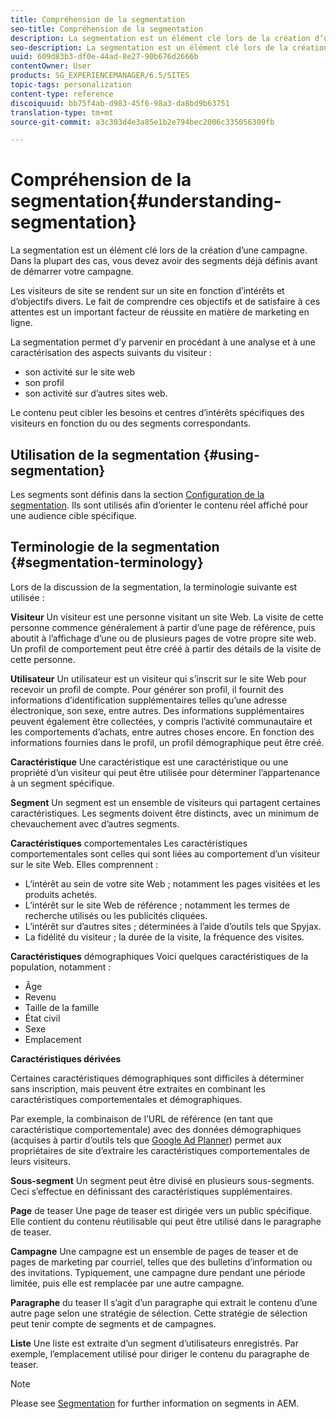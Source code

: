 ```yaml
---
title: Compréhension de la segmentation
seo-title: Compréhension de la segmentation
description: La segmentation est un élément clé lors de la création d’une campagne. Dans la plupart des cas, vous devez avoir des segments déjà définis avant de démarrer votre campagne.
seo-description: La segmentation est un élément clé lors de la création d’une campagne. Dans la plupart des cas, vous devez avoir des segments déjà définis avant de démarrer votre campagne.
uuid: 609d83b3-df0e-44ad-8e27-90b676d2666b
contentOwner: User
products: SG_EXPERIENCEMANAGER/6.5/SITES
topic-tags: personalization
content-type: reference
discoiquuid: bb75f4ab-d983-45f6-98a3-da8bd9b63751
translation-type: tm+mt
source-git-commit: a3c303d4e3a85e1b2e794bec2006c335056309fb

---
```



# Compréhension de la segmentation{#understanding-segmentation}

La segmentation est un élément clé lors de la création d’une campagne. Dans la plupart des cas, vous devez avoir des segments déjà définis avant de démarrer votre campagne.

Les visiteurs de site se rendent sur un site en fonction d’intérêts et d’objectifs divers. Le fait de comprendre ces objectifs et de satisfaire à ces attentes est un important facteur de réussite en matière de marketing en ligne.

La segmentation permet d’y parvenir en procédant à une analyse et à une caractérisation des aspects suivants du visiteur :

* son activité sur le site web
* son profil
* son activité sur d’autres sites web.

Le contenu peut cibler les besoins et centres d’intérêts spécifiques des visiteurs en fonction du ou des segments correspondants.

## Utilisation de la segmentation {#using-segmentation}

Les segments sont définis dans la section [Configuration de la segmentation](/help/sites-administering/campaign-segmentation.md). Ils sont utilisés afin d’orienter le contenu réel affiché pour une audience cible spécifique.

## Terminologie de la segmentation {#segmentation-terminology}

Lors de la discussion de la segmentation, la terminologie suivante est utilisée :

**Visiteur** Un visiteur est une personne visitant un site Web. La visite de cette personne commence généralement à partir d’une page de référence, puis aboutit à l’affichage d’une ou de plusieurs pages de votre propre site web. Un profil de comportement peut être créé à partir des détails de la visite de cette personne.

**Utilisateur** Un utilisateur est un visiteur qui s’inscrit sur le site Web pour recevoir un profil de compte. Pour générer son profil, il fournit des informations d’identification supplémentaires telles qu’une adresse électronique, son sexe, entre autres. Des informations supplémentaires peuvent également être collectées, y compris l’activité communautaire et les comportements d’achats, entre autres choses encore. En fonction des informations fournies dans le profil, un profil démographique peut être créé.

**Caractéristique** Une caractéristique est une caractéristique ou une propriété d’un visiteur qui peut être utilisée pour déterminer l’appartenance à un segment spécifique.

**Segment** Un segment est un ensemble de visiteurs qui partagent certaines caractéristiques. Les segments doivent être distincts, avec un minimum de chevauchement avec d’autres segments.

**Caractéristiques** comportementales Les caractéristiques comportementales sont celles qui sont liées au comportement d’un visiteur sur le site Web. Elles comprennent :

* L’intérêt au sein de votre site Web ; notamment les pages visitées et les produits achetés.
* L’intérêt sur le site Web de référence ; notamment les termes de recherche utilisés ou les publicités cliquées.
* L’intérêt sur d’autres sites ; déterminées à l’aide d’outils tels que Spyjax.
* La fidélité du visiteur ; la durée de la visite, la fréquence des visites.

**Caractéristiques** démographiques Voici quelques caractéristiques de la population, notamment :

* Âge
* Revenu
* Taille de la famille
* État civil
* Sexe
* Emplacement

**Caractéristiques dérivées**

Certaines caractéristiques démographiques sont difficiles à déterminer sans inscription, mais peuvent être extraites en combinant les caractéristiques comportementales et démographiques.

Par exemple, la combinaison de l’URL de référence (en tant que caractéristique comportementale) avec des données démographiques (acquises à partir d’outils tels que [Google Ad Planner](https://www.google.com/adplanner/)) permet aux propriétaires de site d’extraire les caractéristiques comportementales de leurs visiteurs.

**Sous-segment** Un segment peut être divisé en plusieurs sous-segments. Ceci s’effectue en définissant des caractéristiques supplémentaires.

**Page** de teaser Une page de teaser est dirigée vers un public spécifique. Elle contient du contenu réutilisable qui peut être utilisé dans le paragraphe de teaser.

**Campagne** Une campagne est un ensemble de pages de teaser et de pages de marketing par courriel, telles que des bulletins d’information ou des invitations. Typiquement, une campagne dure pendant une période limitée, puis elle est remplacée par une autre campagne.

**Paragraphe** du teaser Il s’agit d’un paragraphe qui extrait le contenu d’une autre page selon une stratégie de sélection. Cette stratégie de sélection peut tenir compte de segments et de campagnes.

**Liste** Une liste est extraite d’un segment d’utilisateurs enregistrés. Par exemple, l’emplacement utilisé pour diriger le contenu du paragraphe de teaser.

>[!NOTE]
>
>Please see [Segmentation](/help/sites-administering/campaign-segmentation.md) for further information on segments in AEM.

